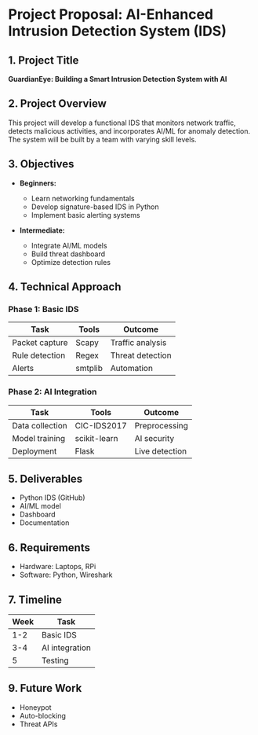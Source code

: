 # Project Proposal: AI-Enhanced Intrusion Detection System (IDS)

## 1. Project Title
**GuardianEye: Building a Smart Intrusion Detection System with AI**

## 2. Project Overview
This project will develop a functional IDS that monitors network traffic, detects malicious activities, and incorporates AI/ML for anomaly detection. The system will be built by a team with varying skill levels.

## 3. Objectives
- **Beginners:**
  - Learn networking fundamentals
  - Develop signature-based IDS in Python
  - Implement basic alerting systems

- **Intermediate:**
  - Integrate AI/ML models
  - Build threat dashboard
  - Optimize detection rules

## 4. Technical Approach

### Phase 1: Basic IDS 
| Task | Tools | Outcome |
|------|-------|---------|
| Packet capture | Scapy | Traffic analysis |
| Rule detection | Regex | Threat detection |
| Alerts | smtplib | Automation |

### Phase 2: AI Integration 
| Task | Tools | Outcome |
|------|-------|---------|
| Data collection | CIC-IDS2017 | Preprocessing |
| Model training | scikit-learn | AI security |
| Deployment | Flask | Live detection |

## 5. Deliverables
- Python IDS (GitHub)
- AI/ML model
- Dashboard
- Documentation

## 6. Requirements
- Hardware: Laptops, RPi
- Software: Python, Wireshark

## 7. Timeline
| Week | Task |
|------|------|
| 1-2 | Basic IDS |
| 3-4 | AI integration |
| 5 | Testing |


## 9. Future Work
- Honeypot
- Auto-blocking
- Threat APIs
